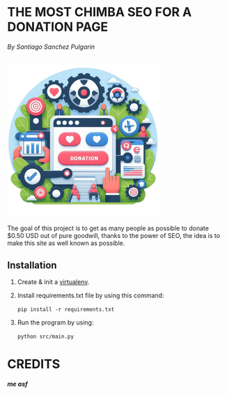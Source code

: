 # THE MOST CHIMBA SEO FOR A DONATION PAGE
###### By Santiago Sanchez Pulgarin

<img src="static/images/optimized_seo_logo.png" width="350" height="350"/>

The goal of this project is to get as many people as possible to donate $0.50 USD out of pure goodwill, thanks to the power of SEO, the idea is to make this site as well known as possible.

## Installation

1. Create & init a [virtualenv](https://www.freecodecamp.org/news/how-to-setup-virtual-environments-in-python/).
2. Install requirements.txt file by using this command:

    `pip install -r requirements.txt`

3. Run the program by using:

    `python src/main.py`


# CREDITS

##### me asf